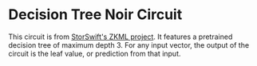 # Decision Tree Noir Circuit

This circuit is from [StorSwift's ZKML project](https://github.com/storswiftlabs/zkml-noir).  It features a pretrained decision tree of maximum depth 3.  For any input vector, the output of the circuit is the leaf value, or prediction from that input.
